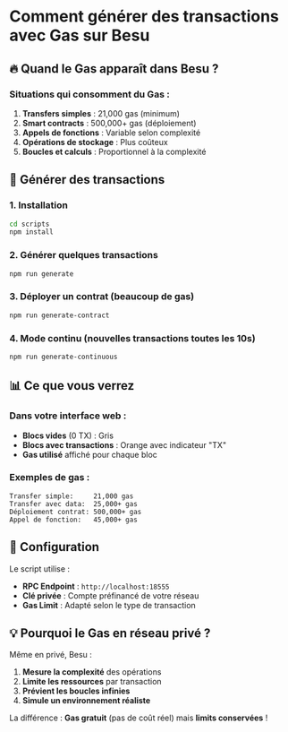 # Comment générer des transactions avec Gas sur Besu

## 🔥 Quand le Gas apparaît dans Besu ?

### Situations qui consomment du Gas :

1. **Transfers simples** : 21,000 gas (minimum)
2. **Smart contracts** : 500,000+ gas (déploiement)
3. **Appels de fonctions** : Variable selon complexité
4. **Opérations de stockage** : Plus coûteux
5. **Boucles et calculs** : Proportionnel à la complexité

## 🚀 Générer des transactions

### 1. Installation
```bash
cd scripts
npm install
```

### 2. Générer quelques transactions
```bash
npm run generate
```

### 3. Déployer un contrat (beaucoup de gas)
```bash
npm run generate-contract
```

### 4. Mode continu (nouvelles transactions toutes les 10s)
```bash
npm run generate-continuous
```

## 📊 Ce que vous verrez

### Dans votre interface web :
- **Blocs vides** (0 TX) : Gris
- **Blocs avec transactions** : Orange avec indicateur "TX"
- **Gas utilisé** affiché pour chaque bloc

### Exemples de gas :
```
Transfer simple:     21,000 gas
Transfer avec data:  25,000+ gas
Déploiement contrat: 500,000+ gas
Appel de fonction:   45,000+ gas
```

## 🔧 Configuration

Le script utilise :
- **RPC Endpoint** : `http://localhost:18555`
- **Clé privée** : Compte préfinancé de votre réseau
- **Gas Limit** : Adapté selon le type de transaction

## 💡 Pourquoi le Gas en réseau privé ?

Même en privé, Besu :
1. **Mesure la complexité** des opérations
2. **Limite les ressources** par transaction
3. **Prévient les boucles infinies**
4. **Simule un environnement réaliste**

La différence : **Gas gratuit** (pas de coût réel) mais **limits conservées** !
